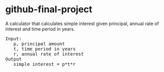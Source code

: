 # github-final-project

A calculator that calculates simple interest given principal, annual rate of interest and time period in years.

<pre>
Input:
   p, principal amount
   t, time period in years
   r, annual rate of interest
Output
   simple interest = p*t*r
</pre>
